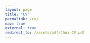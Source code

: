 ```yaml
---
layout: page
title: "CV"
permalink: /cv/
nav: true
external: true
redirect_to: /assets/pdf/Choi-CV.pdf
---
```

